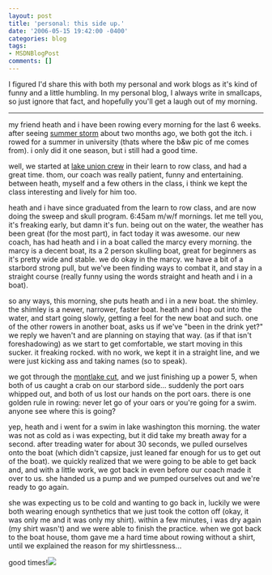 ```yaml
---
layout: post
title: 'personal: this side up.'
date: '2006-05-15 19:42:00 -0400'
categories: blog
tags:
- MSDNBlogPost
comments: []
---
```


I figured I'd share this with both my personal and work blogs as it's kind of funny and a little humbling. In my personal blog, I always write in smallcaps, so just ignore that fact, and hopefully you'll get a laugh out of my morning.

* * *
my friend heath and i have been rowing every morning for the last 6 weeks. after seeing [summer storm](http://imdb.com/title/tt0420206/) about two months ago, we both got the itch. i rowed for a summer in university (thats where the b&amp;w pic of me comes from). i only did it one season, but i still had a good time.</p>

well, we started at [lake union crew](http://www.lakeunioncrew.com/) in their learn to row class, and had a great time. thom, our coach was really patient, funny and entertaining. between heath, myself and a few others in the class, i think we kept the class interesting and lively for him too.

heath and i have since graduated from the learn to row class, and are now doing the sweep and skull program. 6:45am m/w/f mornings. let me tell you, it's freaking early, but damn it's fun. being out on the water, the weather has been great (for the most part), in fact today it was awesome. our new coach, has had heath and i in a boat called the marcy every morning. the marcy is a decent boat, its a 2 person skulling boat, great for beginners as it's pretty wide and stable. we do okay in the marcy. we have a bit of a starbord strong pull, but we've been finding ways to combat it, and stay in a straight course (really funny using the words straight and heath and i in a boat).

so any ways, this morning, she puts heath and i in a new boat. the shimley. the shimley is a newer, narrower, faster boat. heath and i hop out into the water, and start going slowly, getting a feel for the new boat and such. one of the other rowers in another boat, asks us if we've "been in the drink yet?" we reply we haven't and are planning on staying that way. (as if that isn't foreshadowing) as we start to get comfortable, we start moving in this sucker. it freaking rocked. with no work, we kept it in a straight line, and we were just kicking ass and taking names (so to speak).

we got through the [montlake cut](http://local.live.com/default.aspx?v=2&amp;cp=47.647295~-122.300493&amp;style=o&amp;lvl=1&amp;scene=3694252&amp;sp=adr.5900%20W%20Green%20Lake%20Way%20N%2c%20Seattle%2c%20WA%2098103~adr.910%20N%20Northlake%20Way%2c%20Seattle%2c%20WA%2098103), and we just finishing up a power 5, when both of us caught a crab on our starbord side... suddenly the port oars whipped out, and both of us lost our hands on the port oars. there is one golden rule in rowing: never let go of your oars or you're going for a swim. anyone see where this is going?

yep, heath and i went for a swim in lake washington this morning. the water was not as cold as i was expecting, but it did take my breath away for a second. after treading water for about 30 seconds, we pulled ourselves onto the boat (which didn't capsize, just leaned far enough for us to get out of the boat). we quickly realized that we were going to be able to get back and, and with a little work, we got back in even before our coach made it over to us. she handed us a pump and we pumped ourselves out and we're ready to go again.

she was expecting us to be cold and wanting to go back in, luckily we were both wearing enough synthetics that we just took the cotton off (okay, it was only me and it was only my shirt). within a few minutes, i was dry again (my shirt wasn't) and we were able to finish the practice. when we got back to the boat house, thom gave me a hard time about rowing without a shirt, until we explained the reason for my shirtlessness...

good times!![](http://blogs.msdn.com/aggbug.aspx?PostID=598427)
